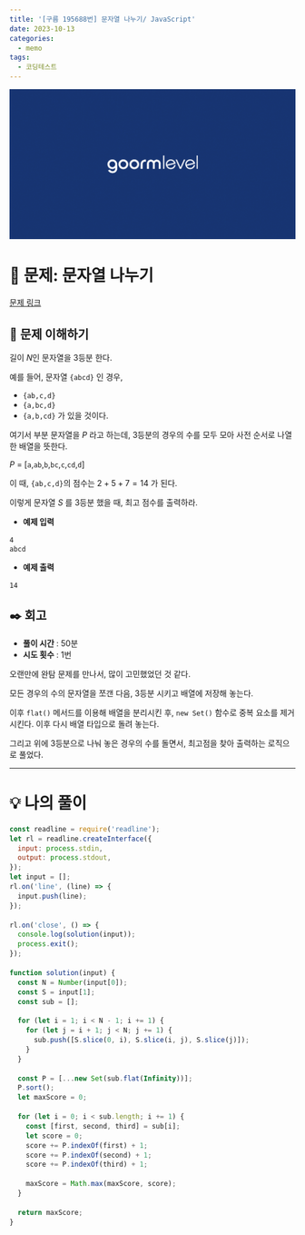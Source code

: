```yaml
---
title: '[구름 195688번] 문자열 나누기/ JavaScript'
date: 2023-10-13
categories:
  - memo
tags:
  - 코딩테스트
---
```


![](images/Pasted%20image%2020231012050100.png)

# 📝 문제: 문자열 나누기

[문제 링크](https://level.goorm.io/exam/195688/%EB%AC%B8%EC%9E%90%EC%97%B4-%EB%82%98%EB%88%84%EA%B8%B0/quiz/1)

## 🎯 문제 이해하기

길이 $N$인 문자열을 3등분 한다.

예를 들어, 문자열 `{abcd}` 인 경우,

- `{ab,c,d}`
- `{a,bc,d}`
- `{a,b,cd}` 가 있을 것이다.

여기서 부분 문자열을 $P$ 라고 하는데, 3등분의 경우의 수를 모두 모아 사전 순서로 나열한 배열을 뜻한다.

$P$ = [`a`,`ab`,`b`,`bc`,`c`,`cd`,`d`]

이 때, `{ab,c,d}`의 점수는 $2 + 5 + 7 = 14$ 가 된다.

이렇게 문자열 $S$ 를 3등분 했을 때, 최고 점수를 출력하라.

- **예제 입력**

```
4
abcd
```

- **예제 출력**

```
14
```

## ✒️ 회고

- **풀이 시간** : 50분
- **시도 횟수** : 1번

오랜만에 완탐 문제를 만나서, 많이 고민했었던 것 같다.

모든 경우의 수의 문자열을 쪼갠 다음, 3등분 시키고 배열에 저장해 놓는다.

이후 `flat()` 메서드를 이용해 배열을 분리시킨 후, `new Set()` 함수로 중복 요소를 제거 시킨다. 이후 다시 배열 타입으로 돌려 놓는다.

그리고 위에 3등분으로 나눠 놓은 경우의 수를 돌면서, 최고점을 찾아 출력하는 로직으로 풀었다.

---

# 💡 나의 풀이

```js
const readline = require('readline');
let rl = readline.createInterface({
  input: process.stdin,
  output: process.stdout,
});
let input = [];
rl.on('line', (line) => {
  input.push(line);
});

rl.on('close', () => {
  console.log(solution(input));
  process.exit();
});

function solution(input) {
  const N = Number(input[0]);
  const S = input[1];
  const sub = [];

  for (let i = 1; i < N - 1; i += 1) {
    for (let j = i + 1; j < N; j += 1) {
      sub.push([S.slice(0, i), S.slice(i, j), S.slice(j)]);
    }
  }

  const P = [...new Set(sub.flat(Infinity))];
  P.sort();
  let maxScore = 0;

  for (let i = 0; i < sub.length; i += 1) {
    const [first, second, third] = sub[i];
    let score = 0;
    score += P.indexOf(first) + 1;
    score += P.indexOf(second) + 1;
    score += P.indexOf(third) + 1;

    maxScore = Math.max(maxScore, score);
  }

  return maxScore;
}
```
